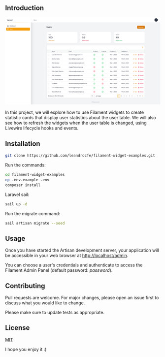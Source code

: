 ## Introduction

![screenshot](https://raw.githubusercontent.com/leandrocfe/filament-widget-examples/main/screenshots/example-1.png)

In this project, we will explore how to use Filament widgets to create statistic cards that display user statistics about the user table. We will also see how to refresh the widgets when the user table is changed, using Livewire lifecycle hooks and events.

## Installation

```bash
git clone https://github.com/leandrocfe/filament-widget-examples.git
```

Run the commands:

```bash
cd filament-widget-examples
cp .env.example .env
composer install
```

Laravel sail:

```bash
sail up -d
```

Run the migrate command:

```bash
sail artisan migrate --seed
```

## Usage

Once you have started the Artisan development server, your application will be accessible in your web browser at [http://localhost/admin](http://localhost/admin).

You can choose a user's credentials and authenticate to access the Filament Admin Panel (default password: _password_).

## Contributing

Pull requests are welcome. For major changes, please open an issue first to discuss what you would like to change.

Please make sure to update tests as appropriate.

## License

[MIT](https://choosealicense.com/licenses/mit/)

I hope you enjoy it :)
